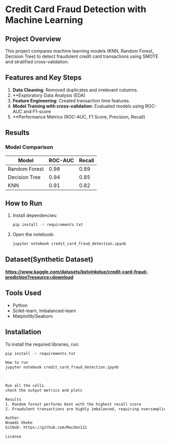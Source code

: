 # Credit Card Fraud Detection with Machine Learning 

## Project Overview  
This project compares machine learning models (KNN, Random Forest, Decision Tree) to detect fraudulent credit card transactions using SMOTE and stratified cross-validation.  


## Features and Key Steps  
1. **Data Cleaning**: Removed duplicates and irrelevant columns.
2. **Exploratory Data Analysis (EDA)
2. **Feature Engineering**: Created transaction time features.  
3. **Model Training with cross-validation**: Evaluated models using ROC-AUC and F1-score
4. **Performance Metrics (ROC-AUC, F1 Score, Precision, Recall)
  

## Results   

### Model Comparison  
| Model          | ROC-AUC | Recall |  
|----------------|---------|--------|  
| Random Forest  | 0.98    | 0.89   |  
| Decision Tree  | 0.94    | 0.85   |  
| KNN            | 0.91    | 0.82   |  

 
 
## How to Run  

1. Install dependencies:  
   ```bash  
   pip install -r requirements.txt  
   ```  
2. Open the notebook:  
   ```bash  
   jupyter notebook credit_card_fraud_detection.ipynb 
   ```  

## Dataset(Synthetic Dataset)  
**https://www.kaggle.com/datasets/kelvinkelue/credit-card-fraud-prediction?resource=download**  

## Tools Used  
- Python  
- Scikit-learn, Imbalanced-learn  
- Matplotlib/Seaborn  


## Installation
To install the required libraries, run:
```bash
pip install -r requirements.txt

How to run 
jupyter notebook credit_card_fraud_detection.ipynb


 
Run all the cells.
check the output metrics and plots

Results
1. Random forest performs best with the highest recall score
2. Fraudulent transactions are highly imbalanced, requiring oversampling

Author.
Nnamdi Okeke 
GitHub: https://github.com/Macdon112

License
